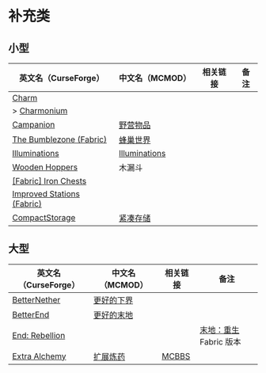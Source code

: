 # 补充类

## 小型

| 英文名（CurseForge）                                                                          | 中文名（MCMOD）                                       | 相关链接 | 备注 |
| --------------------------------------------------------------------------------------------- | ----------------------------------------------------- | -------- | ---- |
| [Charm](https://www.curseforge.com/minecraft/mc-mods/charm)                                   |                                                       |          |      |
| > [Charmonium](https://www.curseforge.com/minecraft/mc-mods/charmonium)                       |                                                       |          |      |
| [Campanion](https://www.curseforge.com/minecraft/mc-mods/campanion)                           | [野营物品](https://www.mcmod.cn/class/2852.html)      |          |      |
| [The Bumblezone (Fabric)](https://www.curseforge.com/minecraft/mc-mods/the-bumblezone-fabric) | [蜂巢世界](https://www.mcmod.cn/class/2489.html)      |          |      |
| [Illuminations](https://www.curseforge.com/minecraft/mc-mods/illuminations)                   | [Illuminations](https://www.mcmod.cn/class/1677.html) |          |      |
| [Wooden Hoppers](https://www.curseforge.com/minecraft/mc-mods/wooden-hoppers)                 | 木漏斗                                                |          |      |
| [[Fabric] Iron Chests](https://www.curseforge.com/minecraft/mc-mods/iron-chests-fabric)       |                                                       |          |      |
| [Improved Stations (Fabric)](https://www.curseforge.com/minecraft/mc-mods/improved-stations)  |                                                       |          |      |
| [CompactStorage](https://www.curseforge.com/minecraft/mc-mods/compactstorage)                 | [紧凑存储](https://www.mcmod.cn/class/2977.html)      |          |      |

## 大型

| 英文名（CurseForge）                                                         | 中文名（MCMOD）                                    | 相关链接                                              | 备注                                                           |
| ---------------------------------------------------------------------------- | -------------------------------------------------- | ----------------------------------------------------- | -------------------------------------------------------------- |
| [BetterNether](https://www.curseforge.com/minecraft/mc-mods/betternether)    | [更好的下界](https://www.mcmod.cn/class/1579.html) |                                                       |                                                                |
| [BetterEnd](https://www.curseforge.com/minecraft/mc-mods/betterend)          | [更好的末地](https://www.mcmod.cn/class/3163.html) |                                                       |                                                                |
| [End: Rebellion](https://www.curseforge.com/minecraft/mc-mods/end-rebellion) |                                                    |                                                       | [末地：重生](https://www.mcmod.cn/class/2240.html) Fabric 版本 |
| [Extra Alchemy](https://www.curseforge.com/minecraft/mc-mods/extra-alchemy)  | [扩展炼药](https://www.mcmod.cn/class/2397.html)   | [MCBBS](https://www.mcbbs.net/thread-871236-1-1.html) |                                                                |
